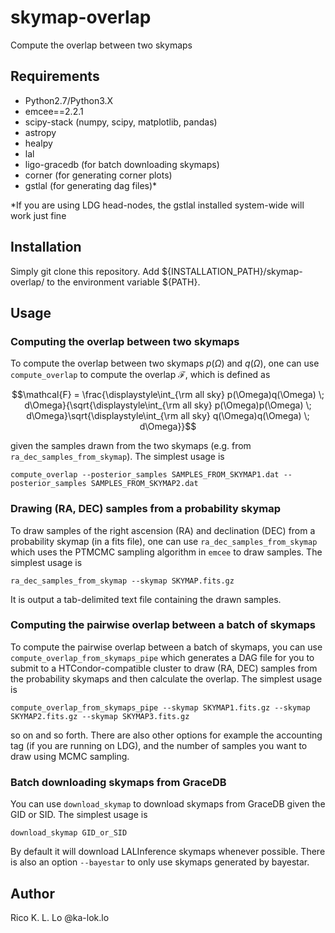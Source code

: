 # skymap-overlap

Compute the overlap between two skymaps

## Requirements
 * Python2.7/Python3.X
 * emcee==2.2.1
 * scipy-stack (numpy, scipy, matplotlib, pandas)
 * astropy
 * healpy
 * lal
 * ligo-gracedb (for batch downloading skymaps)
 * corner (for generating corner plots)
 * gstlal (for generating dag files)*

*If you are using LDG head-nodes, the gstlal installed system-wide will work just fine

## Installation
Simply git clone this repository. Add ${INSTALLATION_PATH}/skymap-overlap/ to the environment variable ${PATH}.

## Usage
### Computing the overlap between two skymaps
To compute the overlap between two skymaps $`p(\Omega)`$ and $`q(\Omega)`$, one can use `compute_overlap` to compute the overlap $`\mathcal{F}`$, which is defined as
```math
\mathcal{F} = \frac{\displaystyle\int_{\rm all sky} p(\Omega)q(\Omega) \; d\Omega}{\sqrt{\displaystyle\int_{\rm all sky} p(\Omega)p(\Omega) \; d\Omega}\sqrt{\displaystyle\int_{\rm all sky} q(\Omega)q(\Omega) \; d\Omega}}
```
given the samples drawn from the two skymaps (e.g. from `ra_dec_samples_from_skymap`). The simplest usage is
```
compute_overlap --posterior_samples SAMPLES_FROM_SKYMAP1.dat --posterior_samples SAMPLES_FROM_SKYMAP2.dat
```

### Drawing (RA, DEC) samples from a probability skymap
To draw samples of the right ascension (RA) and declination (DEC) from a probability skymap (in a fits file), one can use
`ra_dec_samples_from_skymap` which uses the PTMCMC sampling algorithm in `emcee` to draw samples. The simplest usage is
```
ra_dec_samples_from_skymap --skymap SKYMAP.fits.gz
```
It is output a tab-delimited text file containing the drawn samples.

### Computing the pairwise overlap between a batch of skymaps
To compute the pairwise overlap between a batch of skymaps, you can use `compute_overlap_from_skymaps_pipe` which generates a DAG file
for you to submit to a HTCondor-compatible cluster to draw (RA, DEC) samples from the probability skymaps and then calculate the overlap.
The simplest usage is
```
compute_overlap_from_skymaps_pipe --skymap SKYMAP1.fits.gz --skymap SKYMAP2.fits.gz --skymap SKYMAP3.fits.gz
```
so on and so forth. There are also other options for example the accounting tag (if you are running on LDG), and the number of samples
you want to draw using MCMC sampling.

### Batch downloading skymaps from GraceDB
You can use `download_skymap` to download skymaps from GraceDB given the GID or SID. The simplest usage is
```
download_skymap GID_or_SID
```
By default it will download LALInference skymaps whenever possible. There is also an option `--bayestar` to only use
skymaps generated by bayestar.

## Author
Rico K. L. Lo @ka-lok.lo